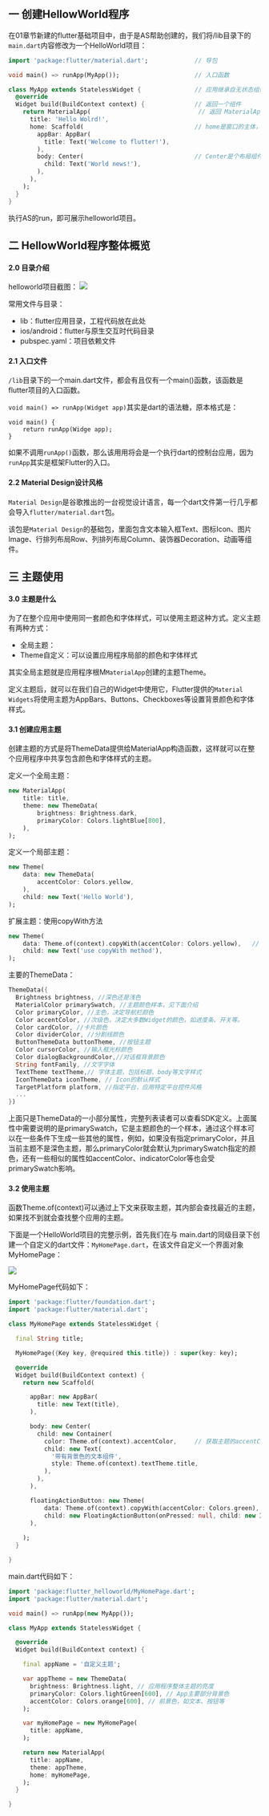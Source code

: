 ## 一 创建HellowWorld程序

在01章节新建的flutter基础项目中，由于是AS帮助创建的，我们将/lib目录下的`main.dart`内容修改为一个HelloWorld项目：
```dart
import 'package:flutter/material.dart';             // 导包

void main() => runApp(MyApp());                     // 入口函数

class MyApp extends StatelessWidget {               // 应用继承自无状态组件
  @override
  Widget build(BuildContext context) {              // 返回一个组件
    return MaterialApp(                              // 返回 MaterialApp 这个组件
      title: 'Hello Wolrd!',
      home: Scaffold(                               // home是窗口的主体，可以使用脚手架组件Scaffold搭建内容
        appBar: AppBar(   
          title: Text('Welcome to flutter!'),
        ),
        body: Center(                               // Center是个布局组件
          child: Text('World news!'),
        ),
      ),
    );
  }
}
```

执行AS的run，即可展示helloworld项目。

## 二 HellowWorld程序整体概览

#### 2.0 目录介绍

helloworld项目截图：
![](../images/flutter/02-01.png)  

常用文件与目录：
- lib：flutter应用目录，工程代码放在此处
- ios/android：flutter与原生交互时代码目录
- pubspec.yaml：项目依赖文件

#### 2.1 入口文件

`/lib`目录下的一个main.dart文件，都会有且仅有一个main()函数，该函数是flutter项目的入口函数。  

`void main() => runApp(Widget app)`其实是dart的语法糖，原本格式是：
```
void main() {
    return runApp(Widge app);
}
```

如果不调用`runApp()`函数，那么该用用将会是一个执行dart的控制台应用，因为`runApp`其实是框架Flutter的入口。

#### 2.2 Material Design设计风格

`Material Design`是谷歌推出的一台视觉设计语言，每一个dart文件第一行几乎都会导入`flutter/material.dart`包。  

该包是`Material Design`的基础包，里面包含文本输入框Text、图标Icon、图片Image、行排列布局Row、列排列布局Column、装饰器Decoration、动画等组件。 

## 三 主题使用

#### 3.0 主题是什么

为了在整个应用中使用同一套颜色和字体样式，可以使用主题这种方式。定义主题有两种方式：
- 全局主题：
- Theme自定义：可以设置应用程序局部的颜色和字体样式

其实全局主题就是应用程序根M`MaterialApp`创建的主题Theme。  

定义主题后，就可以在我们自己的Widget中使用它，Flutter提供的`Material Widgets`将使用主题为AppBars、Buttons、Checkboxes等设置背景颜色和字体样式。  

#### 3.1 创建应用主题

创建主题的方式是将ThemeData提供给MaterialApp构造函数，这样就可以在整个应用程序中共享包含颜色和字体样式的主题。   

定义一个全局主题：
```dart
new MaterialApp(
    title: title,
    theme: new ThemeData(
        brightness: Brightness.dark,
        primaryColor: Colors.lightBlue[800],
    ),
);
```

定义一个局部主题：
```dart
new Theme(
    data: new ThemeData(
        accentColor: Colors.yellow,
    ),
    child: new Text('Hello World'),
);
```

扩展主题：使用copyWith方法
```dart
new Theme(
    data: Theme.of(context).copyWith(accentColor: Colors.yellow),   // 覆盖accentColor为Colors.yellow
    child: new Text('use copyWith method'),
);
```

主要的ThemeData：
```dart
ThemeData({
  Brightness brightness, //深色还是浅色
  MaterialColor primarySwatch, //主题颜色样本，见下面介绍
  Color primaryColor, //主色，决定导航栏颜色
  Color accentColor, //次级色，决定大多数Widget的颜色，如进度条、开关等。
  Color cardColor, //卡片颜色
  Color dividerColor, //分割线颜色
  ButtonThemeData buttonTheme, //按钮主题
  Color cursorColor, //输入框光标颜色
  Color dialogBackgroundColor,//对话框背景颜色
  String fontFamily, //文字字体
  TextTheme textTheme,// 字体主题，包括标题、body等文字样式
  IconThemeData iconTheme, // Icon的默认样式
  TargetPlatform platform, //指定平台，应用特定平台控件风格
  ...
})
```

上面只是ThemeData的一小部分属性，完整列表读者可以查看SDK定义。上面属性中需要说明的是primarySwatch，它是主题颜色的一个样本，通过这个样本可以在一些条件下生成一些其他的属性，例如，如果没有指定primaryColor，并且当前主题不是深色主题，那么primaryColor就会默认为primarySwatch指定的颜色，还有一些相似的属性如accentColor、indicatorColor等也会受primarySwatch影响。  

#### 3.2 使用主题

函数Theme.of(context)可以通过上下文来获取主题，其内部会查找最近的主题，如果找不到就会查找整个应用的主题。

下面是一个HelloWorld项目的完整示例，首先我们在与 main.dart的同级目录下创建一个自定义的dart文件：`MyHomePage.dart`，在该文件自定义一个界面对象MyHomePage：  

![](../images/flutter/02-10.png)

MyHomePage代码如下：
```dart
import 'package:flutter/foundation.dart';
import 'package:flutter/material.dart';

class MyHomePage extends StatelessWidget {

  final String title;

  MyHomePage({Key key, @required this.title}) : super(key: key);

  @override
  Widget build(BuildContext context) {
    return new Scaffold(

      appBar: new AppBar(
        title: new Text(title),
      ),

      body: new Center(
        child: new Container(
          color: Theme.of(context).accentColor,     // 获取主题的accentColor
          child: new Text(
            '带有背景色的文本组件',
            style: Theme.of(context).textTheme.title,
          ),
        ),
      ),

      floatingActionButton: new Theme(
          data: Theme.of(context).copyWith(accentColor: Colors.green),
          child: new FloatingActionButton(onPressed: null, child: new Icon(Icons.computer),)
      ),
      
    );
  }

}
```

main.dart代码如下：
```dart
import 'package:flutter_helloworld/MyHomePage.dart';
import 'package:flutter/material.dart';

void main() => runApp(new MyApp());

class MyApp extends StatelessWidget {

  @override
  Widget build(BuildContext context) {

    final appName = '自定义主题';

    var appTheme = new ThemeData(
      brightness: Brightness.light, // 应用程序整体主题的亮度
      primaryColor: Colors.lightGreen[600], // App主要部分背景色
      accentColor: Colors.orange[600], // 前景色，如文本、按钮等
    );

    var myHomePage = new MyHomePage(
      title: appName,
    );

    return new MaterialApp(
      title: appName,
      theme: appTheme,
      home: myHomePage,
    );
  }

}
```

